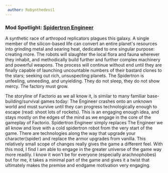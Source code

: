 ```yaml
---
 author: Robynthedevil
---
```


### Mod Spotlight: [Spidertron Engineer](https://mods.factorio.com/mod/SpidertronEngineer)

A synthetic race of arthropod replicators plagues this galaxy. A single member of the silicon-based life can convert an entire planet's resources into grinding metal and searing heat, dedicated to one singular purpose: creating more.  The robots will slaughter the local flora and fauna wherever they inhabit, and methodically build further and further complex machinery and powerful weapons.  The process will continue without end until they are finally capable of launching uncountable numbers of their bastard clones to the stars; seeking out rich, unsuspecting planets.  The Spidertron is unfeeling, unneeding, and unyielding. They do not sleep, they do not show mercy. The factory must grow.

The storyline of Factorio as we all know it, is similar to many familiar base-building/survival games today: The Engineer crashes onto an unknown world and must survive until they can progress technologically enough to escape (read: shoot lots of rockets).  This is an engaging enough idea, and stays mostly on the edges of the mind as we engage in the core of the gameplay of Factorio.  Spidertron Engineer simply replaces The Engineer we all know and love with a cold spidertron robot from the very start of the game.  There are technologies along the way that upgrade your character(spider) and replace the armor upgrades from vanilla.  This relatively small scope of changes really gives the game a different feel.  With this mod, I find I am able to engage in the greater universe of the game way more readily. I know it won't be for everyone (especially arachnophobes) but for me, it takes a minimal part of the game and gives it a twist that ultimately makes the premise and endgame motivation very engaging.
